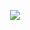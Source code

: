 <p align="center">
<a href="https://github.com/Laxse"><img src="https://github-readme-stats.vercel.app/api?username=Laxse&count_private=true&theme=graywhite&show_icons=true&bg_color=60,adf7f2,15aaff"></a>
</p>

<br/>
<br/>
